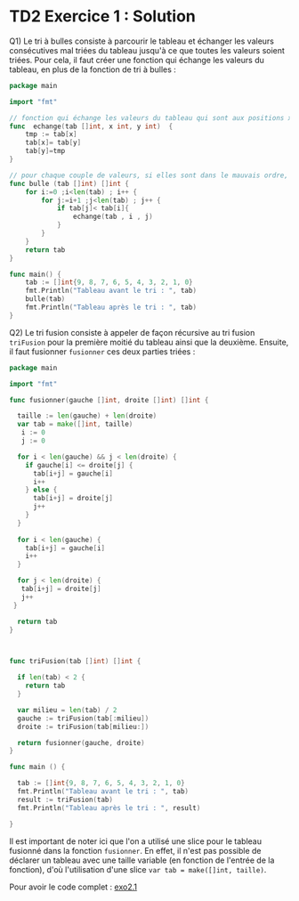 # TD2 Exercice 1 : Solution 

Q1) Le tri à bulles consiste à parcourir le tableau et échanger les valeurs consécutives mal triées du tableau jusqu'à ce que toutes les valeurs soient triées. Pour cela, il faut créer une fonction qui échange les valeurs du tableau, en plus de la fonction de tri à bulles : 

```go
package main

import "fmt"

// fonction qui échange les valeurs du tableau qui sont aux positions x et y
func  echange(tab []int, x int, y int)  {
	tmp := tab[x]
	tab[x]= tab[y]
	tab[y]=tmp
}

// pour chaque couple de valeurs, si elles sont dans le mauvais ordre, on les échange
func bulle (tab []int) []int {
	for i:=0 ;i<len(tab) ; i++ {
		for j:=i+1 ;j<len(tab) ; j++ {
			if tab[j]< tab[i]{
				echange(tab , i , j)
			}
		}
	}
	return tab
}

func main() {
	tab := []int{9, 8, 7, 6, 5, 4, 3, 2, 1, 0}
	fmt.Println("Tableau avant le tri : ", tab)
	bulle(tab)
	fmt.Println("Tableau après le tri : ", tab)
}
```


Q2) Le tri fusion consiste à appeler de façon récursive au tri fusion `triFusion` pour la première moitié du tableau ainsi que la deuxième. Ensuite, il faut fusionner `fusionner` ces deux parties triées : 

```go
package main

import "fmt"

func fusionner(gauche []int, droite []int) []int {

  taille := len(gauche) + len(droite)
  var tab = make([]int, taille)
   i := 0
   j := 0

  for i < len(gauche) && j < len(droite) {
    if gauche[i] <= droite[j] {
      tab[i+j] = gauche[i]
      i++
    } else {
      tab[i+j] = droite[j]
      j++
    }
  }
  
  for i < len(gauche) { 
    tab[i+j] = gauche[i] 
    i++ 
  }

  for j < len(droite) {
   tab[i+j] = droite[j]
   j++ 
 }

  return tab
}



func triFusion(tab []int) []int {

  if len(tab) < 2 {
    return tab
  }

  var milieu = len(tab) / 2
  gauche := triFusion(tab[:milieu])
  droite := triFusion(tab[milieu:])

  return fusionner(gauche, droite)
}

func main () {

  tab := []int{9, 8, 7, 6, 5, 4, 3, 2, 1, 0}
  fmt.Println("Tableau avant le tri : ", tab)
  result := triFusion(tab)
  fmt.Println("Tableau après le tri : ", result)

}
```

Il est important de noter ici que l'on a utilisé une slice pour le tableau fusionné dans la fonction `fusionner`. En effet, il n'est pas possible de déclarer un tableau avec une taille variable (en fonction de l'entrée de la fonction), d'où l'utilisation d'une slice `var tab = make([]int, taille)`. 

Pour avoir le code complet : [exo2.1](exo2.1.zip)